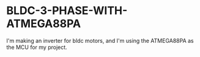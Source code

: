 # BLDC-3-PHASE-WITH-ATMEGA88PA
I'm making an inverter for bldc motors, and I'm using the ATMEGA88PA as the MCU for my project. 

